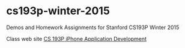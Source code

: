 # cs193p-winter-2015
Demos and Homework Assignments for Stanford CS193P Winter 2015


Class web site <a href="http://www.stanford.edu/class/cs193p/cgi-bin/drupal/">CS 193P iPhone Application Development</a>
